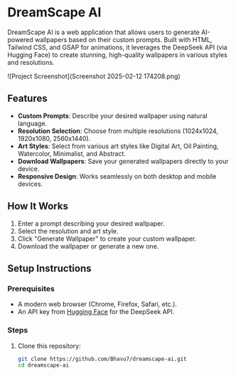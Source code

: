 # DreamScape AI

DreamScape AI is a web application that allows users to generate AI-powered wallpapers based on their custom prompts. Built with HTML, Tailwind CSS, and GSAP for animations, it leverages the DeepSeek API (via Hugging Face) to create stunning, high-quality wallpapers in various styles and resolutions.

![Project Screenshot](Screenshot 2025-02-12 174208.png) <!-- Replace with your actual screenshot URL -->

## Features

- **Custom Prompts**: Describe your desired wallpaper using natural language.
- **Resolution Selection**: Choose from multiple resolutions (1024x1024, 1920x1080, 2560x1440).
- **Art Styles**: Select from various art styles like Digital Art, Oil Painting, Watercolor, Minimalist, and Abstract.
- **Download Wallpapers**: Save your generated wallpapers directly to your device.
- **Responsive Design**: Works seamlessly on both desktop and mobile devices.

## How It Works

1. Enter a prompt describing your desired wallpaper.
2. Select the resolution and art style.
3. Click "Generate Wallpaper" to create your custom wallpaper.
4. Download the wallpaper or generate a new one.

## Setup Instructions

### Prerequisites

- A modern web browser (Chrome, Firefox, Safari, etc.).
- An API key from [Hugging Face](https://huggingface.co/) for the DeepSeek API.

### Steps

1. Clone this repository:
   ```bash
   git clone https://github.com/Bhavu7/dreamscape-ai.git
   cd dreamscape-ai

